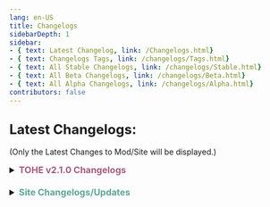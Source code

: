 ```yaml
---
lang: en-US
title: Changelogs
sidebarDepth: 1
sidebar:
- { text: Latest Changelog, link: /Changelogs.html}
- { text: Changelogs Tags, link: /changelogs/Tags.html}
- { text: All Stable Changelogs, link: /changelogs/Stable.html}
- { text: All Beta Changelogs, link: /changelogs/Beta.html}
- { text: All Alpha Changelogs, link: /changelogs/Alpha.html}
contributors: false
---
```


## <font size=5em><b>Latest Changelogs:</b></font><br>
(Only the Latest Changes to Mod/Site will be displayed.)

<font size=3em>
<details>
<summary><b><font color=#a65a80>TOHE v2.1.0 Changelogs</font></b></summary>

<details>
<summary><b><font color=#cf4e8f>v2.2.0 Alpha 6</font></b></summary>

\+ <font color=green><b>NEW</b></font>: Lover and Egoist IntroCutscene by [sussynba](https://github.com/PEPPERcula)<br>
\+ <font color=green><b>NEW</b></font>: Impostor and Madmate see each other on Intro<br>
= <font color=#1376f0><b>BUG FIX</b></font>: Fixed playerIdList related bugs (on change role mid game, copycat)<br>
= <font color=#1376f0><b>BUG FIX</b></font>: Probably fixed log spam on disconnecting from game<br>
= <font color=#fdf08e><b>NOTE</b></font>: Modded Intro: Lover, Egoist > Madmate > Neutral, impostor > crewmate<br>
= <font color=#de6707><b>KNOWN BUG</b></font>: MasterMind is still experimental, its experimental for a reason<br>
= <font color=#de6707><b>KNOWN BUG</b></font>: impostor count option reverted to 1 - 3, since changing the value range will always reset it to 3 and idk why<br>

= <font color=#ece218><b>NOTICE</b></font>: This build is very experimental and following stuffs need yours help to test:<br>
1. playerIdList behaviors of Spiritualist, Pitfall, PlagueBearer, Alchemist, Enigma, Mortician, Spiritualist, Tracefinder are changed and if you meet bugs regarding these roles, please open a bug report<br>
2. not completely sure whether intropatch is coded correctly. Maybe it will show extra or miss some info to players (like seeing players not in your team or not supposed to see on intro, cant see teammates on intro). Maybe you will get whitescreen on seeing intro. If so, please open bug reports with the log of client that sees wrong intro<br>
</details>
<details>
<summary><b><font color=#a175ff>Coven Alpha 6 (NOT MAIN ALPHA)</font></b></summary>

\- <font color=red><b>REMOVED</b></font>: Removed unused roles Sorceress and Dreamweaver from CustomRoles entirely<br>
= <font color=#1376f0><b>BUG FIX</b></font>: Hopefully fixed null errors relating to Moon Dancer<br>
= <font color=#1376f0><b>BUG FIX</b></font>: Fixed Necromancer getting Game Master<br>
\+ <font color=green><b>NEW</b></font>: All the changes from Alpha 6<br>

</details>
</details>
<br>
<details>
<summary><b><font color=#5ea692>Site Changelogs/Updates</font></b></summary>

* By [**Pyro**](https://sites.google.com/view/notpyro404)<br>
= <font color=#ece218><b>NOTICE</b></font>: If there are any other issues, or you simply have feedback, open a forum in `#website-feedback`! Thank you!<br>
\+ <font color=green><b>NEW</b></font>: Added `Thunderstore Mod Manager` to Install.html.<br>
\+ <font color=green><b>NEW</b></font>: Added first 5 Lore Batches.<br>
</details>
</font>